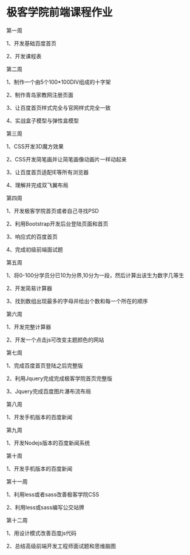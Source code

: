 
极客学院前端课程作业
====  


第一周

1、开发基础百度首页

2、开发课程表

第二周

1、制作一个由5个100*100DIV组成的十字架

2、制作青岛家教网注册页面

3、让百度首页样式完全与官网样式完全一致

4、实战盒子模型与弹性盒模型

第三周

1、CSS开发3D魔方效果

2、CSS开发简笔画并让简笔画像动画片一样动起来

3、让百度首页适配IE等所有浏览器

4、理解并完成双飞翼布局

第四周

1、开发极客学院首页或者自己寻找PSD

2、利用Bootstrap开发后台登陆页面和首页

3、响应式的百度首页

4、完成初级前端面试题

第五周

1、将0-100分学员分已10为分界,10分为一段，然后计算出该生为数字几等生

2、开发简易计算器

3、找到数组出现最多的字母并给出个数和每一个所在的顺序

第六周

1、开发完整计算器

2、开发一个点击js可改变主题颜色的网站

第七周

1、完成百度首页登陆之后完整版

2、利用Jquery完成完成极客学院首页完整版

3、Jquery完成百度图片瀑布流布局

第八周

1、开发手机版本的百度新闻

第九周

1、开发Nodejs版本的百度新闻系统

第十周

1、开发手机版本的百度新闻

第十一周

1、利用less或者sass改善极客学院CSS

2、利用less或sass编写公交站牌

第十二周

1、用设计模式改善百度js代码

2、总结高级前端开发工程师面试题和思维脑图

